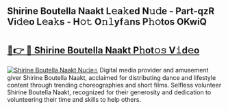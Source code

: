 ## Shirine Boutella Naakt L𝚎a𝚔ed N𝚞𝚍e - Part-qzR Vi𝚍𝚎o L𝚎a𝚔s - H𝚘𝚝 O𝚗𝚕yf𝚊ns P𝚑𝚘tos OKwiQ

# <h2><a href="http://kf2m2za.oniu.top/?m=Shirine+Boutella+Naakt">🔗👉 🔴 Shirine Boutella Naakt P𝚑ot𝚘𝚜 V𝚒d𝚎o</a></h2>

[![Shirine Boutella Naakt Nu𝚍e𝚜](https://i.imgur.com/0qMVB7G.gif)](http://kf2m2za.oniu.top/?m=Shirine+Boutella+Naakt)
Digital media provider and amusement giver Shirine Boutella Naakt, acclaimed for distributing dance and lifestyle content through trending choreographies and short films. Selfless volunteer Shirine Boutella Naakt, recognized for their generosity and dedication to volunteering their time and skills to help others.  
